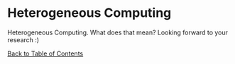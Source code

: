 # Heterogeneous Computing

Heterogeneous Computing. What does that mean? Looking forward to your research :)

[Back to Table of Contents](https://github.com/Pomona-ITS/DailyChallenges/blob/main/README.md)
